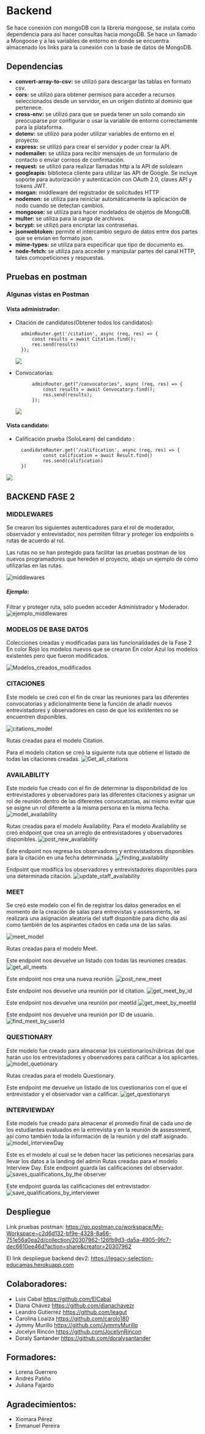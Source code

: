 # Backend

Se hace conexión con mongoDB con la librería mongoose, se instala como dependencia para así hacer consultas hacia mongoDB. Se hace un llamado a Mongoose y a las variables de entorno en donde se encuentra almacenado los links para la conexión con la base de datos de  MongoDB.

## Dependencias
- **convert-array-to-csv:** se utilizó para descargar las tablas en formato csv.
- **cors:** se utilizó para obtener permisos para acceder a recursos
seleccionados desde un servidor, en un origen distinto al dominio que
pertenece.
-  **cross-env:** se utilizó para que se pueda tener un solo comando sin
preocuparse por configurar o usar la variable de entorno correctamente
para la plataforma.
-  **dotenv:** se utilizó para poder utilizar variables de entorno en el proyecto.
- **express:** se utilizó para crear el servidor y poder crear la API.
-  **nodemailer:** se utiliza para recibir mensajes de un formulario de contacto
o enviar correos de confirmación.
-  **request:** se utilizó para realizar llamadas http a la API de sololearn
-  **googleapis:** biblioteca cliente para utilizar las API de Google. Se incluye
soporte para autorización y autenticación con OAuth 2.0, claves API y
tokens JWT.
-  **morgan:** middleware del registrador de solicitudes HTTP
- **nodemon:** se utiliza para reiniciar automáticamente la aplicación de nodo
cuando se detectan cambios.
- **mongoose:** se utiliza para hacer modelados de objetos de MongoDB.
- **multer:** se utiliza para la carga de archivos.
- **bcrypt:** se utilizó para encriptar las contraseñas.
- **jsonwebtoken:** permite el intercambio seguro de datos entre dos partes que se envían en formato json.
- **mime-types:** se utiliza para especificar que tipo de documento es.
- **node-fetch:** se utiliza para acceder y manipular partes del canal HTTP, tales comopeticiones y respuestas.

## Pruebas en postman
### Algunas vistas en Postman
#### Vista administrador:

- Citación de candidatos(Obtener todos los candidatos):

        adminRouter.get('/citation', async (req, res) => {
            const results = await Citation.find();
            res.send(results)
        });

  ![](https://i.ibb.co/1ZH5mBV/admin-citation.png)

- Convocatorias:

            adminRouter.get("/convocatories", async (req, res) => {
                const results = await Convocatory.find();
                res.send(results);
            });

     ![](https://i.ibb.co/XXWM6Sf/convocatorias-Admin.png)

#### Vista candidato:
- Calificación prueba (SoloLearn) del candidato :

        candidateRouter.get('/calification', async (req, res) => {
                const calification = await Result.find()
                res.send(calification)
        })
![](https://i.ibb.co/M9WQ79z/postman.png)

## BACKEND FASE 2


### MIDDLEWARES

Se crearon los siguientes autenticadores para el rol de moderador, observador y entrevistador, nos permiten filtrar y proteger los endpoints o rutas de acuerdo al rol.

Las rutas no se han protegido para facilitar las pruebas postman de los nuevos programadores que hereden el proyecto, abajo un ejemplo de cómo utilizarlas en las rutas.

![middlewares](https://user-images.githubusercontent.com/91229815/172081646-d12650da-706e-428b-ab7b-07e06f60cf91.jpg)


##### Ejemplo: 
Filtrar y proteger ruta, sólo pueden acceder Administrador y Moderador.
![ejemplo_middlewares](https://user-images.githubusercontent.com/91229815/172081678-fcdca32e-6352-4a97-bb13-fd0baa86e461.jpg)


### MODELOS DE BASE DATOS

Colecciones creadas y modificadas para las funcionalidades de la Fase 2
En color Rojo los modelos nuevos que se crearon
En color Azul los modelos existentes pero que fueron modificados.

![Modelos_creados_modificados](https://user-images.githubusercontent.com/91229815/172081722-4a46dd82-a786-4bb0-8e86-8143d03023b6.jpg)

### CITACIONES

Este modelo se creó con el fin de crear las reuniones para las diferentes convocatorias y adicionalmente tiene la función de añadir nuevos entrevistadores y observadores en caso de que los existentes no se encuentren disponibles.

![citations_model](https://user-images.githubusercontent.com/91229815/172081744-dff1f40a-1b6d-47a1-8917-18ccca42d7b1.jpg)

Rutas creadas para el modelo Citation.

Para el modelo citation se creó la siguiente ruta que obtiene el listado de todas las citaciones creadas.
![Get_all_citations](https://user-images.githubusercontent.com/91229815/172081778-686624ec-9a4d-47f1-925e-50f95ce3de59.jpg)

### AVAILABILITY

Este modelo fue creado con el fin de determinar la disponibilidad de los entrevistadores y observadores para las diferentes citaciones y asignar un rol de reunión dentro de las diferentes convocatorias, así mismo evitar que se asigne un rol diferente a la misma persona en la misma fecha.
![model_availability](https://user-images.githubusercontent.com/91229815/172081828-20a1fe43-3e4f-4192-9da1-101f32ff804e.jpg)


Rutas creadas para el modelo Availability.
Para el modelo Availability se creó endpoint que crea un arreglo de entrevistadores y observadores disponibles.
![post_new_availability](https://user-images.githubusercontent.com/91229815/172081872-e346f200-0879-400e-a624-abc59e7aa75a.jpg)

Este endpoint nos regresa los observadores y entrevistadores disponibles para la citación en una fecha determinada.
![finding_availability](https://user-images.githubusercontent.com/91229815/172081890-72ab4283-fce8-4224-9ee0-f7118f3bf4e0.jpg)

Endpoint que modifica los observadores y entrevistadores disponibles para una determinada citación.
![update_staff_availability](https://user-images.githubusercontent.com/91229815/172081913-9eee3952-cb7b-4923-a54c-b3e787c6ea99.jpg)

### MEET

Se creó este modelo con el fin de registrar los datos generados en el momento de la creación de salas para entrevistas y assessments, se realizará una asignación aleatoria del staff disponible para dicho día así como también de los aspirantes citados en cada una de las salas.

![meet_model](https://user-images.githubusercontent.com/91229815/172081947-14398d60-43dd-45b8-918f-07bf27375331.jpg)

Rutas creadas para el modelo Meet.

Este endpoint nos devuelve un listado con todas las reuniones creadas.
![get_all_meets](https://user-images.githubusercontent.com/91229815/172081972-0454e507-b751-4320-b658-24e2ea116db6.jpg)


Este endpoint nos crea una nueva reunión.
![post_new_meet](https://user-images.githubusercontent.com/91229815/172082021-aa722b4f-9590-4f7b-bf82-f94e11a427a4.jpg)


Este endpoint nos devuelve una reunión por id citation.
![get_meet_by_id](https://user-images.githubusercontent.com/91229815/172082120-370c5104-d316-4932-a4e2-11c67da7c746.jpg)


Este endpoint nos devuelve una reunión por meetId
![get_meet_by_meetId](https://user-images.githubusercontent.com/91229815/172082135-709f4853-cde9-47e6-83c8-a578f6e8558f.jpg)


Este endpoint nos devuelve una reunión por ID de usuario.
![find_meet_by_userId](https://user-images.githubusercontent.com/91229815/172082173-81ed3e1f-d186-4c11-8367-470c87e97222.jpg)


### QUESTIONARY

Este modelo fue creado para almacenar los cuestionarios/rúbricas del que harán uso los entrevistadores y observadores para calificar a los aplicantes. 
![model_quetionary](https://user-images.githubusercontent.com/91229815/172082190-8be94b1a-36cc-4af1-8a6a-02cb79db20bb.jpg)


Rutas creadas para el modelo Questionary.

Este endpoint me devuelve un listado de los cuestionarios con el que el entrevistador y el observador van a calificar. 
![get_questionarys](https://user-images.githubusercontent.com/91229815/172082206-3d7d566d-6af9-476e-9391-b369cb1dd6f7.jpg)


### INTERVIEWDAY
Este modelo fue creado para almacenar el promedio final de  cada uno de los estudiantes evaluados en la entrevista y en la reunión de assessment, así como también toda la información de la reunión y del staff asignado.
![model_interviewDay](https://user-images.githubusercontent.com/91229815/172082243-a8c4128b-6f9e-49c2-89be-a593250231c1.jpg)


Este es el modelo al cual se le deben hacer las peticiones necesarias para llevar los datos a la landing del admin
Rutas creadas para el modelo Interview Day.
Este endpoint guarda las calificaciones del observador.
![saves_qualifications_by_the observer](https://user-images.githubusercontent.com/91229815/172082317-b4f49104-a3a2-4571-9ef5-120a0d82ef0f.jpg)

Este endpoint guarda las calificaciones del entrevistador.
![save_qualifications_by_interviewer](https://user-images.githubusercontent.com/91229815/172082300-8a3c858b-2f1b-4ea1-974d-5e7ef7b2927f.jpg)

## Despliegue
Link pruebas postman: https://go.postman.co/workspace/My-Workspace~c2d6d132-bf9e-4328-8a66-751e56a0ea2d/collection/20307962-126fb9d3-da5a-4905-9fc7-dec6610ee46d?action=share&creator=20307962

El link despliegue backend dev2: https://legacy-selection-educamas.herokuapp.com

## Colaboradores: 
- Luis Cabal        https://github.com/ElCabal
- Diana Chávez      https://github.com/dianachavezr
- Leandro Gutierrez  https://github.com/leagut
- Carolina Loaiza  https://github.com/carolo180 
- Jymmy Murillo    https://github.com/JymmyMurillo
- Jocelyn Rincón    https://github.com/JocelynRincon
- Doraly Santander  https://github.com/doralysantander

## Formadores: 
- Lorena Guerrero
- Andrés Patiño
- Juliana Fajardo

## Agradecimientos:
- Xiomara Pérez
- Enmanuel Pereira


